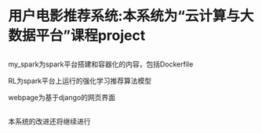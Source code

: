 # 用户电影推荐系统:本系统为“云计算与大数据平台”课程project

## 

my_spark为spark平台搭建和容器化的内容，包括Dockerfile

RL为spark平台上运行的强化学习推荐算法模型

webpage为基于django的网页界面

##

本系统的改进还将继续进行
